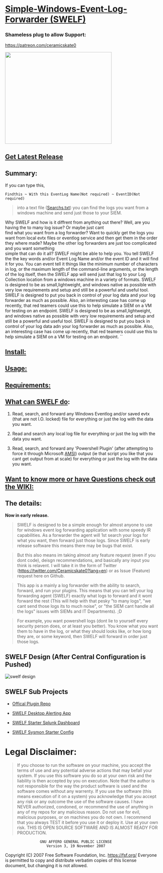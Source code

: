 # [Simple-Windows-Event-Log-Forwarder (SWELF)](https://github.com/ceramicskate0/SWELF/wiki)

### Shameless plug to allow Support:
<a href="https://patreon.com/ceramicskate0">https://patreon.com/ceramicskate0</a>

<img src="https://user-images.githubusercontent.com/6934294/47841159-afd30b00-dd86-11e8-8e9d-36c8af61a4db.png" width="350" height="300">

## [Get Latest Release](https://github.com/ceramicskate0/SWELF/releases/latest)


## Summary:
If you can type this, 

``Findthis ~ With this EventLog Name(Not required) ~ EventID(Not required)``

> into a text file ([Searchs.txt](https://github.com/ceramicskate0/SWELF/wiki/%5CLog_Searchs%5CSearch.txt-(SWELF-SEARCH-FILE))) you can find the logs you want from a windows machine and send just those to your SIEM. 

  Why SWELF and how is it diffrent from anything out there? Well, are you having the to many log issue? Or maybe just cant        
  find what you want from a log forwarder? Want to quickly get the logs you want from local evtx files or eventlog service and 
  then get them in the order they where made? Maybe the other log forwarders are just too complicated and you want something  
  simple that can do it all? SWELF might be able to help you. You tell SWELF the the key words and/or Event Log Name and/or the 
  event ID and it will find it for you. You can event tell it things like the minimum number of characters in log, or the 
  maximum length of the command-line arguments, or the length of the log itself, then the SWELF app will send just that log to 
  your Log Collection location from a windows machine in a variety of formats. SWELF is designed to be as small,lightweight, and 
  windows native as possible with very low requirements and setup and still be a powerful and useful tool. SWELF is designed to 
  put you back in control of your log data and your log forwarder as much as possible. Also, an interesting case has come up 
  recently, that red teamers could use this to help simulate a SIEM on a VM for testing on an endpoint. SWELF is designed to be 
  as small,lightweight, and  windows native as possible with very low requirements and setup and still be a powerful and useful 
  tool.   SWELF is designed to put you back in control of your log data adn your log forwarder as much as possible. Also, an 
  interesting case has come up recently, that red teamers could use this to help simulate a SIEM on a VM for testing on an 
  endpoint. ``

## [Install:](https://github.com/ceramicskate0/SWELF/wiki/How-to-'install'-SWELF)

## [Usage:](https://github.com/ceramicskate0/SWELF/wiki/How-to-Execute-SWELF)

## [Requirements:](https://github.com/ceramicskate0/SWELF/wiki/SWELF-Requirements)

## [What can SWELF do](https://github.com/ceramicskate0/SWELF/wiki/How-SWELF-Works):

1. Read, search, and forward any Windows Eventlog and/or saved evtx (that are not I.O. locked) file for everything or just the log with the data you want.

2. Read and search any local log file for everything or just the log with the data you want.

3. Read, search, and forward any 'Powershell Plugin' (after attempting to force it through Microsoft [AMSI](https://docs.microsoft.com/en-us/windows/desktop/amsi/antimalware-scan-interface-portal)) output (ie that script you like that you cant get output from at scale) for everything or just the log with the data you want.

## [Want to know more or have Questions check out the WIKI:](https://github.com/ceramicskate0/SWELF/wiki)

## The details:

**Now in early release.** 

> SWELF is designed to be a simple enough for almost anyone to use for windows event log forwarding application with some speedy IR capabilities. As a forwarder the agent will 1st search your logs for what you want, then forward just those logs. 
Since SWELF is early release software this means there may be bugs that exist. 

> But this also means im taking almost any feature request (even if you dont code), deisgn recommendations, and basically any input you think is relavent. I will take it in the form of Twitter (https://twitter.com/Ceramicskate0?lang=en) or as Issue (Feature) request here on Github.

> This app is a mainly a log forwarder with the ability to search, forward, and run your plugins. This means that you can tell your log forwarding agent (SWELF) exactly what logs to forward and it wont forward the rest (This will help with that pesky "to many logs", "we cant send those logs its to much noise", or "the SIEM cant handle all the logs" issues with SIEMs and IT Departments). ;D

> For example, you want powershell logs (dont lie to yourself every security person does, or at least you better). You know what you want them to have in the log, or what they should looks like, or how long they are, or some keyword, then SWELF will forward in order just those logs.

## SWELF Design (After Central Configuration is Pushed)
![swelf design](https://user-images.githubusercontent.com/6934294/41071314-a6c5be2e-69bc-11e8-803a-03fcebab5981.PNG)

## SWELF Sub Projects
- [Offical Plugin Repo](https://github.com/ceramicskate0/SWELF-PluginHelpers)

- [SWELF Desktop Alerting App](https://github.com/ceramicskate0/App_to_Fire_Balloon_Tip_on_passed_CMD_Args)

- [SWELF Starter Splunk Dashboard](https://github.com/ceramicskate0/SWELF/blob/master/Extras/SWELF_SPLUNK_DASHBOARD.xml)

- [SWELF Sysmon Starter Config](https://github.com/ceramicskate0/sysmon-config)

# Legal Disclaimer:
> If you choose to run the software on your machine, you accept the terms of use and any potential adverse actions that may befall your system. If you use this software you do so at your own risk and the liability is then accepted by you on execution. Note that the author is not responsible for the way the product software is used and the software comes without any warrenty. If you use the software (this means execution of it on a system) you acknowledge that you accept any risk or any outcome the use of the software causes. I have NEVER authorized, condoned, or recommend the use of anything in any of my repos for any malicious reason. Do not use for evil, malicious purposes, or on machines you do not own. I recommend that you always TEST it before you use it or deploy it. Use at your own risk. THIS IS OPEN SOURCE SOFTWARE AND IS ALMOST READY FOR PRODUCTION. 

                    GNU AFFERO GENERAL PUBLIC LICENSE
                       Version 3, 19 November 2007

 Copyright (C) 2007 Free Software Foundation, Inc. <https://fsf.org/>
 Everyone is permitted to copy and distribute verbatim copies
of this license document, but changing it is not allowed.

